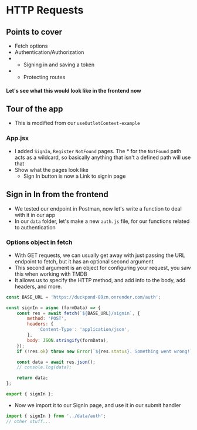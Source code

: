 # HTTP Requests

## Points to cover

-   Fetch options
-   Authentication/Authorization
-   -   Signing in and saving a token
-   -   Protecting routes

#### Let's see what this would look like in the frontend now

## Tour of the app

-   This is modified from our `useOutletContext-example`

### App.jsx

-   I added `SignIn`, `Register` `NotFound` pages. The \* for the `NotFound` path acts as a wildcard, so basically anything that isn't a defined path will use that
-   Show what the pages look like
    -   Sign In button is now a Link to signin page

## Sign in In from the frontend

-   We tested our endpoint in Postman, now let's write a function to deal with it in our app
-   In our `data` folder, let's make a new `auth.js` file, for our functions related to authentication

### Options object in fetch

-   With GET requests, we can usually get away with just passing the URL endpoint to fetch, but it has an optional second argument
-   This second argument is an object for configuring your request, you saw this when working with TMDB
-   It allows us to specify the HTTP method, and add info to the body, add headers, and more.

```js
const BASE_URL = 'https://duckpond-89zn.onrender.com/auth';

const signIn = async (formData) => {
    const res = await fetch(`${BASE_URL}/signin`, {
        method: 'POST',
        headers: {
            'Content-Type': 'application/json',
        },
        body: JSON.stringify(formData),
    });
    if (!res.ok) throw new Error(`${res.status}. Something went wrong!`);

    const data = await res.json();
    // console.log(data);

    return data;
};

export { signIn };
```

-   Now we import it to our SignIn page, and use it in our submit handler

```js
import { signIn } from '../data/auth';
// other stuff...
```
